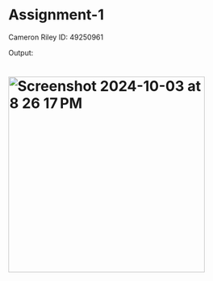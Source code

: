 # Assignment-1

Cameron Riley ID: 49250961


Output:
# <img width="389" alt="Screenshot 2024-10-03 at 8 26 17 PM" src="https://github.com/user-attachments/assets/fe9ff133-8c17-4423-a711-9aeb961337cc">

